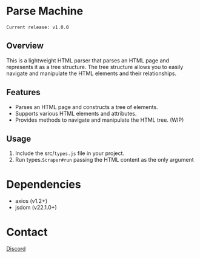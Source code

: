 # Parse Machine

```
Current release: v1.0.0
```

## Overview

This is a lightweight HTML parser that parses an HTML page and represents it as a tree structure. The tree structure allows you to easily navigate and manipulate the HTML elements and their relationships.

## Features

- Parses an HTML page and constructs a tree of elements.
- Supports various HTML elements and attributes.
- Provides methods to navigate and manipulate the HTML tree. (WIP)

## Usage

1. Include the src/`types.js` file in your project.
2. Run types.`Scraper#run` passing the HTML content as the only argument


# Dependencies

- axios (v1.2+)
- jsdom (v22.1.0+)

# Contact
[Discord](https://discord.gg/7YbWnNpsU5)
